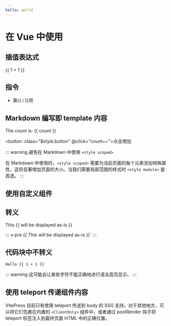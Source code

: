 ```yaml
---
hello: world
---
```


# 在 Vue 中使用

## 插值表达式

{{ 1 + 1 }}

## 指令

<ul>
<li v-for="i in 3" :key="i">第{{ i }}项</li>
</ul>

<script setup>
import { ref } from 'vue'
import UserInfo from '@/views/_components/UserInfo.vue'

const count = ref(0)
</script>

## Markdown 编写即 template 内容

The count is: {{ count }}

<button :class="$style.button" @click="count++">点击增加</button>

::: warning
避免在 Markdown 中使用 `<style scoped>`

在 Markdown 中使用时，`<style scoped>` 需要为当前页面的每个元素添加特殊属性，这将显著增加页面的大小。当我们需要局部范围的样式时 `<style module>` 是首选。
:::

## 使用自定义组件

<UserInfo :class="$style['user-info']"/>

<style lang="scss" module>
.button {
  color: #eee;
  background: #777;
  border-radius: 4px;
  padding: 0 16px;
  &:hover{
    background: #999;
  }
}
.user-info{
  border-radius: $radius-main;
  @include shadow-main();
}
</style>

## 转义

This <span v-pre>{{ will be displayed as-is }}</span>

::: v-pre
{{ This will be displayed as-is }}`
:::

## 代码块中不转义

```js-vue
Hello {{ 1 + 1 }}
```

::: warning
这可能会让某些字符不能正确地进行语法高亮显示。
:::

## 使用 teleport 传递组件内容

VitePress 目前只有使用 teleport 传送到 body 的 SSG 支持。对于其他地方，可以将它们包裹在内置的 `<ClientOnly>` 组件中，或者通过 postRender 钩子将 teleport 标签注入到最终页面 HTML 中的正确位置。
